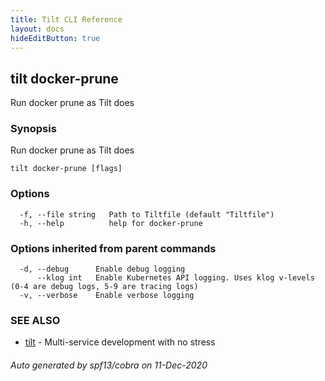 ```yaml
---
title: Tilt CLI Reference
layout: docs
hideEditButton: true
---
```

## tilt docker-prune

Run docker prune as Tilt does

### Synopsis

Run docker prune as Tilt does

```
tilt docker-prune [flags]
```

### Options

```
  -f, --file string   Path to Tiltfile (default "Tiltfile")
  -h, --help          help for docker-prune
```

### Options inherited from parent commands

```
  -d, --debug      Enable debug logging
      --klog int   Enable Kubernetes API logging. Uses klog v-levels (0-4 are debug logs, 5-9 are tracing logs)
  -v, --verbose    Enable verbose logging
```

### SEE ALSO

* [tilt](tilt.html)	 - Multi-service development with no stress

###### Auto generated by spf13/cobra on 11-Dec-2020
